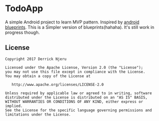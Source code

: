 # TodoApp
A simple Android project to learn MVP pattern. Inspired by [android blueprints](https://github.com/googlesamples/android-architecture). This is a Simpler version of blueprints(hahaha). It's still
work in progress though.

## License

    Copyright 2017 Derrick Njeru

    Licensed under the Apache License, Version 2.0 (the "License");
    you may not use this file except in compliance with the License.
    You may obtain a copy of the License at

       http://www.apache.org/licenses/LICENSE-2.0

    Unless required by applicable law or agreed to in writing, software
    distributed under the License is distributed on an "AS IS" BASIS,
    WITHOUT WARRANTIES OR CONDITIONS OF ANY KIND, either express or implied.
    See the License for the specific language governing permissions and
    limitations under the License.
